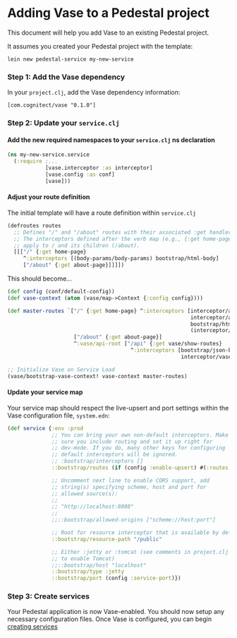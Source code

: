 Adding Vase to a Pedestal project
=================================

This document will help you add Vase to an existing Pedestal project.

It assumes you created your Pedestal project with the template:

```
lein new pedestal-service my-new-service
```

### Step 1: Add the Vase dependency

In your `project.clj`, add the Vase dependency information:

```
[com.cognitect/vase "0.1.0"]
```

### Step 2: Update your `service.clj`

#### Add the new required namespaces to your `service.clj` ns declaration

```clojure
(ns my-new-service.service
  (:require ;...
            [vase.interceptor :as interceptor]
            [vase.config :as conf]
            [vase]))
```

#### Adjust your route definition

The initial template will have a route definition within `service.clj`

```clojure
(defroutes routes
  ;; Defines "/" and "/about" routes with their associated :get handlers.
  ;; The interceptors defined after the verb map (e.g., {:get home-page}
  ;; apply to / and its children (/about).
  [[["/" {:get home-page}
     ^:interceptors [(body-params/body-params) bootstrap/html-body]
     ["/about" {:get about-page}]]]])
```

This should become...

```clojure
(def config (conf/default-config))
(def vase-context (atom (vase/map->Context {:config config})))

(def master-routes `["/" {:get home-page} ^:interceptors [interceptor/attach-received-time
                                                          interceptor/attach-request-id
                                                          bootstrap/html-body
                                                          (interceptor/bind-vase-context vase-context)]
                     ["/about" {:get about-page}]
                     ^:vase/api-root ["/api" {:get vase/show-routes}
                                       ^:interceptors [bootstrap/json-body
                                                       interceptor/vase-error-ring-response]]])

;; Initialize Vase on Service Load
(vase/bootstrap-vase-context! vase-context master-routes)
```

#### Update your service map

Your service map should respect the live-upsert and port settings within
the Vase configuration file, `system.edn`:

```clojure
(def service {:env :prod
              ;; You can bring your own non-default interceptors. Make
              ;; sure you include routing and set it up right for
              ;; dev-mode. If you do, many other keys for configuring
              ;; default interceptors will be ignored.
              ;; :bootstrap/interceptors []
              ::bootstrap/routes (if (config :enable-upsert) #(:routes @vase-context) (:routes @vase-context))

              ;; Uncomment next line to enable CORS support, add
              ;; string(s) specifying scheme, host and port for
              ;; allowed source(s):
              ;;
              ;; "http://localhost:8080"
              ;;
              ;;::bootstrap/allowed-origins ["scheme://host:port"]

              ;; Root for resource interceptor that is available by default.
              ::bootstrap/resource-path "/public"

              ;; Either :jetty or :tomcat (see comments in project.clj
              ;; to enable Tomcat)
              ;;::bootstrap/host "localhost"
              ::bootstrap/type :jetty
              ::bootstrap/port (config :service-port)})
```

### Step 3: Create services

Your Pedestal application is now Vase-enabled.  You should now setup any
necessary configuration files.  Once Vase is configured, you can begin
[creating services](./your_first_api.mkd)

